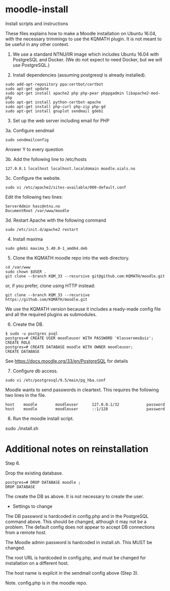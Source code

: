 # moodle-install

Install scripts and instructions

These files explains how to make a Moodle installation on Ubuntu 16.04,
with the necessary trimmings to use the KQMATH plugin.  It is not meant
to be useful in any other context.

1.  We use a standard NTNU/IIR image which includes Ubuntu 16.04 with
  PostgreSQL and Docker.  (We do not expect to need Docker, but we will
  use PostgreSQL.)

2.  Install dependencies (assuming postgresql is already installed).

   ```
   sudo add-apt-repository ppa:certbot/certbot
   sudo apt-get update
   sudo apt-get install apache2 php php-pear phppgadmin libapache2-mod-php
   sudo apt-get install python-certbot-apache
   sudo apt-get install php-curl php-zip php-gd 
   sudo apt-get install gnuplot sendmail gdebi
   ```

3.  Set up the web server including email for PHP

   3a. Configure sendmail

   ```
   sudo sendmailconfig
   ```

   Answer Y to every question

   3b. Add the following line to /etc/hosts

   ```
   127.0.0.1 localhost localhost.localdomain moodle.uials.no
   ```

   3c.  Configure the website.

   ```
   sudo vi /etc/apache2/sites-available/000-default.conf 
   ```

   Edit the following two lines:

   ```
   ServerAdmin hasc@ntnu.no
   DocumentRoot /var/www/moodle
   ```

   3d. Restart Apache with the following command

   ```
   sudo /etc/init.d/apache2 restart
   ```

4.  Install maxima

   ```
   sudo gdebi maxima_5.40.0-1_amd64.deb
   ```

5.  Clone the KQMATH moodle repo into the web directory.

   ```
   cd /var/www
   sudo chown $USER .
   git clone --branch KQM_33 --recursive git@github.com:KQMATH/moodle.git
   ```

   or, if you prefer, clone using HTTP instead:

   ```
   git clone --branch KQM_33 --recursive https://github.com/KQMATH/moodle.git
   ```

   We use the KQMATH version because it includes a ready-made config
   file and all the required plugins as submodules.


6.  Create the DB.

   ```
   $ sudo -u postgres psql
   postgres=# CREATE USER moodleuser WITH PASSWORD 'KlasseromsQuiz';
   CREATE ROLE
   postgres=# CREATE DATABASE moodle WITH OWNER moodleuser;
   CREATE DATABASE
   ```

   See https://docs.moodle.org/33/en/PostgreSQL for details

7.  Configure db access.

  ```
  sudo vi /etc/postgresql/9.5/main/pg_hba.conf 
  ```

  Moodle wants to send passwords in cleartext.  This requires the
  following two lines in the file.

  ```
  host    moodle        moodleuser      127.0.0.1/32            password
  host    moodle        moodleuser      ::1/128                 password
  ```


8.  Run the moodle install script.

   sudo ./install.sh

# Additional notes on reinstallation #

Step 6.

   Drop the existing database.

   ```
   postgres=# DROP DATABASE moodle ;
   DROP DATABASE
   ```

   The create the DB as above.  It is not necessary to create the user.

  
* Settings to change

The DB password is hardcoded in config.php and in the PostgreSQL command
above.  This should be changed, although it may not be a problem. The
default config does not appear to accept DB connections from a remote
host.

The Moodle admin password is hardcoded in install.sh.  This MUST be changed.

The root URL is hardcoded in config.php, and must be changed for installation
on a different host.

The host name is explicit in the sendmail config above (Step 3).

Note. config.php is in the moodle repo.
